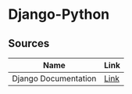 # Django-Python

## Sources

|Name|Link|
|-|-|
|Django Documentation|[Link](https://www.djangoproject.com/start/)|